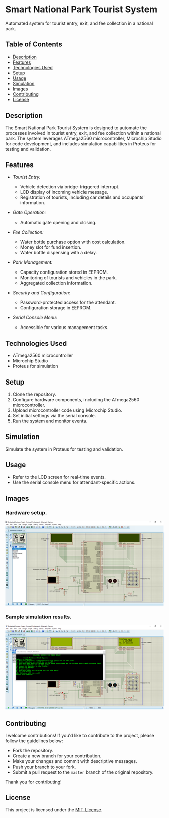 # Smart National Park Tourist System

Automated system for tourist entry, exit, and fee collection in a national park.

## Table of Contents

- [Description](#description)
- [Features](#features)
- [Technologies Used](#technologies-used)
- [Setup](#setup)
- [Usage](#usage)
- [Simulation](#simulation)
- [Images](#images)
- [Contributing](#contributing)
- [License](#license)

## Description

The Smart National Park Tourist System is designed to automate the processes involved in tourist entry, exit, and fee collection within a national park. The system leverages ATmega2560 microcontroller, Microchip Studio for code development, and includes simulation capabilities in Proteus for testing and validation.

## Features

- *Tourist Entry:*
  - Vehicle detection via bridge-triggered interrupt.
  - LCD display of incoming vehicle message.
  - Registration of tourists, including car details and occupants' information.

- *Gate Operation:*
  - Automatic gate opening and closing.

- *Fee Collection:*
  - Water bottle purchase option with cost calculation.
  - Money slot for fund insertion.
  - Water bottle dispensing with a delay.

- *Park Management:*
  - Capacity configuration stored in EEPROM.
  - Monitoring of tourists and vehicles in the park.
  - Aggregated collection information.

- *Security and Configuration:*
  - Password-protected access for the attendant.
  - Configuration storage in EEPROM.

- *Serial Console Menu:*
  - Accessible for various management tasks.

## Technologies Used

- ATmega2560 microcontroller
- Microchip Studio
- Proteus for simulation

## Setup

1. Clone the repository.
2. Configure hardware components, including the ATmega2560 microcontroller.
3. Upload microcontroller code using Microchip Studio.
4. Set initial settings via the serial console.
5. Run the system and monitor events.

## Simulation

Simulate the system in Proteus for testing and validation.

## Usage

- Refer to the LCD screen for real-time events.
- Use the serial console menu for attendant-specific actions.

## Images
### Hardware setup.
![Hardware Setup](images/hardware_setup.jpeg)

### Sample simulation results.
![Simulation Result](images/simulation_result.png)

## Contributing

I welcome contributions! If you'd like to contribute to the project, please follow the guidelines below:

- Fork the repository.
- Create a new branch for your contribution.
- Make your changes and commit with descriptive messages.
- Push your branch to your fork.
- Submit a pull request to the `master` branch of the original repository.

Thank you for contributing!
## License

This project is licensed under the [MIT License](LICENSE).
